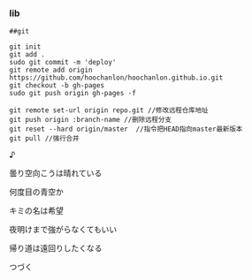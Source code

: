 ### lib


```
##git

git init
git add .
sudo git commit -m 'deploy'
git remote add origin https://github.com/hoochanlon/hoochanlon.github.io.git
git checkout -b gh-pages
sudo git push origin gh-pages -f

git remote set-url origin repo.git //修改远程仓库地址
git push origin :branch-name //删除远程分支
git reset --hard origin/master  //指令把HEAD指向master最新版本
git pull //强行合并

```

♪ 

曇り空向こうは晴れている

何度目の青空か

キミの名は希望

夜明けまで強がらなくてもいい

帰り道は遠回りしたくなる

つづく




